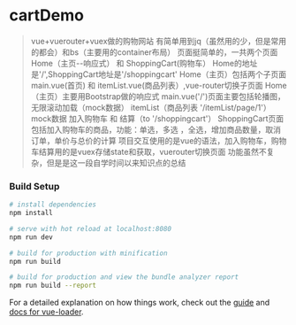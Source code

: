 # cartDemo

>vue+vuerouter+vuex做的购物网站 有简单用到jq（虽然用的少，但是常用的都会）和bs（主要用的container布局） 
>页面挺简单的，一共两个页面 Home（主页--响应式） 和 ShoppingCart(购物车）
>Home的地址是'/',ShoppingCart地址是'/shoppingcart'
>Home（主页）包括两个子页面 main.vue(首页) 和 itemList.vue(商品列表）,vue-router切换子页面
>Home（主页）主要用Bootstrap做的响应式
>main.vue('/')页面主要包括轮播图，无限滚动加载（mock数据）
>itemList（商品列表 '/itemList/page/1'）mock数据 加入购物车 和 结算（to '/shoppingcart'）
>ShoppingCart页面包括加入购物车的商品，功能：单选，多选 ，全选，增加商品数量，取消订单，单价与总价的计算
>项目交互使用的是vue的语法，加入购物车，购物车结算用的是vuex存储state和获取，vuerouter切换页面
>功能虽然不复杂，但是是这一段自学时间以来知识点的总结

### Build Setup

``` bash
# install dependencies
npm install

# serve with hot reload at localhost:8080
npm run dev

# build for production with minification
npm run build

# build for production and view the bundle analyzer report
npm run build --report
```

For a detailed explanation on how things work, check out the [guide](http://vuejs-templates.github.io/webpack/) and [docs for vue-loader](http://vuejs.github.io/vue-loader).
